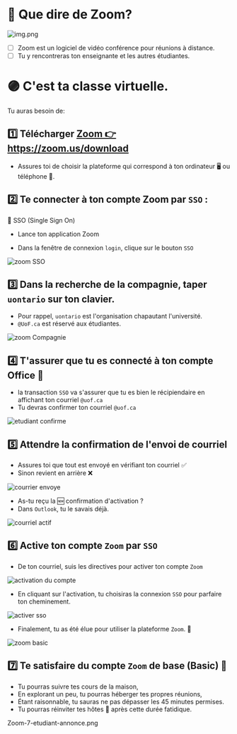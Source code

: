 # 🎥 Que dire de Zoom? 

![img.png](/images/zoom-logo.png) 

- [ ] Zoom est un logiciel de vidéo conférence pour réunions à distance.
- [ ] Tu y rencontreras ton enseignante et les autres étudiantes.

# 🟣 C'est ta classe virtuelle. 

Tu auras besoin de:

## 1️⃣ Télécharger [ Zoom 👉 https://zoom.us/download ](https://zoom.us/download)

* Assures toi de choisir la plateforme qui correspond à ton ordinateur 🖥️ ou téléphone 📱.

## 2️⃣ Te connecter à ton compte **Zoom** par `SSO` :

🔖 SSO (Single Sign On)

* Lance ton application Zoom

* Dans la fenêtre de connexion `login`, clique sur le bouton `SSO`  

![zoom SSO](/images/moodle/Zoom-8-etudiant-zoom-SSO.png)

##  3️⃣ Dans la recherche de la compagnie, taper `uontario` sur ton clavier.

* Pour rappel, `uontario` est l'organisation chapautant l'université. 
* `@UoF.ca` est réservé aux étudiantes. 

![zoom Compagnie](/images/moodle/Zoom-9-etudiant-zoom-compagnie.png)

## 4️⃣ T'assurer que tu es connecté à ton compte Office 📩

* la transaction `SSO` va s'assurer que tu es bien le récipiendaire en affichant ton courriel `@uof.ca`
* Tu devras confirmer ton courriel `@uof.ca`

![etudiant confirme](/images/moodle/Zoom-10-etudiant-confirme.png)

## 5️⃣ Attendre la confirmation de l'envoi de courriel

* Assures toi que tout est envoyé en vérifiant ton courriel ✅
* Sinon revient en arrière ❌

![courrier envoye](/images/moodle/Zoom-11-etudiant-courrier-envoye.png)

* As-tu reçu la 🆕 confirmation d'activation ?
* Dans `Outlook`, tu le savais déjà. 


![courriel actif](/images/moodle/Zoom-12-etudiant-outlook-courriel-activation.png)

## 6️⃣ Active ton compte `Zoom` par `SSO`

* De ton courriel, suis les directives pour activer ton compte `Zoom`

![activation du compte](/images/moodle/Zoom-13-etudiant-outlook-activer-compte.png)

* En cliquant sur l'activation, tu choisiras la connexion `SSO` pour parfaire ton cheminement. 

![activer sso](/images/moodle/Zoom-14-etudiant-zoom-activer-sso.png)

* Finalement, tu as été élue pour utiliser la plateforme `Zoom`. 🎉

![zoom basic](/images/moodle/Zoom-15-etudiant-zoom-basic.png)

## 7️⃣ Te satisfaire du compte `Zoom` de base (Basic) 🌱

* Tu pourras suivre tes cours de la maison,
* En explorant un peu, tu pourras héberger tes propres réunions,
* Étant raisonnable, tu sauras ne pas dépasser les 45 minutes permises.
* Tu pourras réinviter tes hôtes 👥 après cette durée fatidique.

Zoom-7-etudiant-annonce.png
